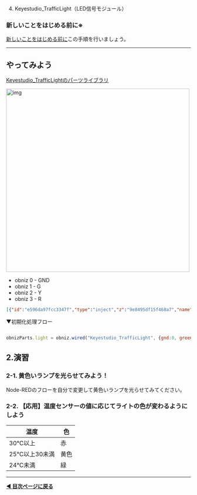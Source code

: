 4. Keyestudio_TrafficLight（LED信号モジュール）

### **新しいことをはじめる前に※**  

[新しいことをはじめる前に](../before-start.md)この手順を行いましょう。

---

## やってみよう

[Keyestudio_TrafficLightのパーツライブラリ](https://docs.obniz.com/ja/sdk/parts/Keyestudio_TrafficLight/README.md)

<img src="https://i.gyazo.com/a761dd9b2e6b058523ca062e14adb16d.jpg" alt="img" width= "500">

- obniz 0 - GND
- obniz 1 - G
- obniz 2 - Y
- obniz 3 - R

```JSON
[{"id":"e596da97fcc3347f","type":"inject","z":"9e8495df15f468a7","name":"","props":[{"p":"payload"},{"p":"topic","vt":"str"}],"repeat":"","crontab":"","once":false,"onceDelay":0.1,"topic":"","payload":"red","payloadType":"str","x":170,"y":200,"wires":[["84b22ff78427aabe"]]},{"id":"a4d4f9837d757ce0","type":"inject","z":"9e8495df15f468a7","name":"","props":[{"p":"payload"},{"p":"topic","vt":"str"}],"repeat":"","crontab":"","once":false,"onceDelay":0.1,"topic":"","payload":"green","payloadType":"str","x":170,"y":300,"wires":[["84b22ff78427aabe"]]},{"id":"37213fb490f6b9cb","type":"debug","z":"9e8495df15f468a7","name":"debug 3","active":true,"tosidebar":true,"console":false,"tostatus":false,"complete":"false","statusVal":"","statusType":"auto","x":700,"y":280,"wires":[]},{"id":"84b22ff78427aabe","type":"obniz-function","z":"9e8495df15f468a7","obniz":"","name":"","code":"obnizParts.light.single(msg.payload);\n\nreturn msg;","x":460,"y":280,"wires":[["37213fb490f6b9cb"]]}]

```

▼初期化処理フロー  
```javascript

obnizParts.light = obniz.wired("Keyestudio_TrafficLight", {gnd:0, green:1, yellow:2, red:3});

```

## 2.演習

### 2-1. 黄色いランプを光らせてみよう！

Node-REDのフローを自分で変更して黄色いランプを光らせてみてください。


### 2-2. 【応用】温度センサーの値に応じてライトの色が変わるようにしよう

| 温度 | 色 |
|----------|----------|
| 30℃以上   | 赤  |
| 25℃以上30未満   | 黄色  |
| 24℃未満  | 緑 |



---

**[◀ 目次ページに戻る](../readme.md)**